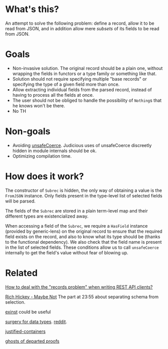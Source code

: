 # What's this?

An attempt to solve the following problem: define a record, allow it to be read
from JSON, and in addition allow mere *subsets* of its fields to be read from
JSON.

# Goals

- Non-invasive solution. The original record should be a plain one, without
  wrapping the fields in functors or a type family or something like that.
- Solution should not require specifying multiple "base records" or
  specifying the type of a given field more than once.
- Allow extracting individual fields from the parsed record, instead of
  having to process all the fields at once.
- The user should not be obliged to handle the possibility of `Nothing`s
  that he knows won't be there.
- No TH

# Non-goals

- Avoiding
  [unsafeCoerce](http://hackage.haskell.org/package/base-4.12.0.0/docs/Unsafe-Coerce.html).
  Judicious uses of unsafeCoerce discreetly hidden in module internals should
  be ok.
- Optimizing compilation time.

# How does it work?

The constructor of `Subrec` is hidden, the only way of obtaining a value is the
`FromJSON` instance. Only fields present in the type-level list of selected
fields will be parsed.

The fields of the `Subrec` are stored in a plain term-level map and their
different types are existencialized away.

When accessing a field of the `Subrec`, we require a `HasField` instance
(provided by generic-lens) on the original record to ensure that the required
field exists on the record, and also to know what its type should be (thanks to
the functional dependency). We also check that the field name is present in the
list of selected fields. These conditions allow us to call `unsafeCoerce`
internally to get the field's value without fear of blowing up.

# Related

[How to deal with the "records problem" when writing REST API
clients?](https://www.reddit.com/r/haskell/comments/a7asi8/how_to_deal_with_the_records_problem_when_writing/)

[Rich Hickey - Maybe
Not](https://www.youtube.com/watch?v=YR5WdGrpoug&feature=youtu.be&t=2355) The
part at 23:55 about separating schema from selection.

[exinst](http://hackage.haskell.org/package/exinst) could be useful

[surgery for data types](https://blog.poisson.chat/posts/2018-11-26-type-surgery.html). [reddit](https://www.reddit.com/r/haskell/comments/a0gi4z/surgery_for_data_types/).

[justified-containers](http://hackage.haskell.org/package/justified-containers)

[ghosts of departed proofs](https://www.reddit.com/r/haskell/comments/8qn0wr/safe_api_design_with_ghosts_of_departed_proofs/)

